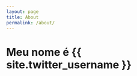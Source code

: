 ```yaml
---
layout: page
title: About
permalink: /about/
---
```


<h1> Meu nome é {{ site.twitter_username }}</h1>
